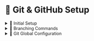 # 🔧 Git & GitHub Setup

<details>
<summary>🚀 Initial Setup</summary>
<br/>
  
```bash
git init
git add .
git commit -m "Initial commit"
git branch -M main
git remote add origin https://github.com/divyanshu-dugar/repo-name.git
git push -u origin main  # future pushes can use just: git push
````

</details>

<details>
<summary>🌿 Branching Commands</summary>
<br/>
  
```bash
git branch                    # view branches
git branch -m main            # rename current branch to main
git checkout main             # switch to main branch
# OR
git switch main
```

</details>

<details>
<summary>👤 Git Global Configuration</summary>
<br/>
  
```bash
git config --global user.name "Your Name"
git config --global user.email "your@email.com"
```

</details>
<br/>

